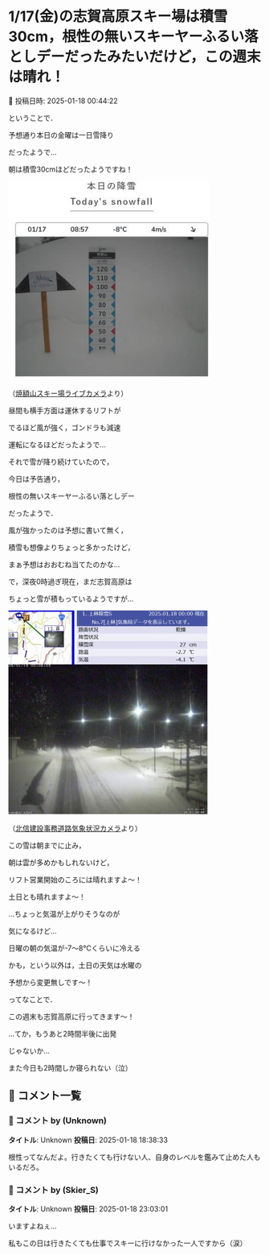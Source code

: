 # 1/17(金)の志賀高原スキー場は積雪30cm，根性の無いスキーヤーふるい落としデーだったみたいだけど，この週末は晴れ！

📅 投稿日時: 2025-01-18 00:44:22

ということで．


予想通り本日の金曜は一日雪降り


だったようで…


朝は積雪30cmほどだったようですね！




![952dd70156d70a49cb7bbd5d5e11b074.jpg](images/952dd70156d70a49cb7bbd5d5e11b074.jpg)




（[焼額山スキー場ライブカメラ](https://www.princehotels.co.jp/ski/shiga/livecamera/)より）





昼間も横手方面は運休するリフトが


でるほど風が強く，ゴンドラも減速


運転になるほどだったようで…


それで雪が降り続けていたので，


今日は予告通り，


根性の無いスキーヤーふるい落としデー


だったようで．


風が強かったのは予想に書いて無く，


積雪も想像よりちょっと多かったけど，


まぁ予想はおおむね当てたのかな…





で，深夜0時過ぎ現在，まだ志賀高原は


ちょっと雪が積もっているようですが…




![474f1cdb08b58b2effc81e4fc894673b.jpg](images/474f1cdb08b58b2effc81e4fc894673b.jpg)




（[北信建設事務道路気象状況カメラ](http://hokushin.pref-nagano-roadcamera.jp/)より）





この雪は朝までに止み，


朝は雲が多めかもしれないけど，


リフト営業開始のころには晴れますよ～！


土日とも晴れますよ～！


…ちょっと気温が上がりそうなのが


気になるけど…





日曜の朝の気温が-7～8℃くらいに冷える


かも，という以外は，土日の天気は水曜の


予想から変更無しです～！





ってなことで．


この週末も志賀高原に行ってきます～！





…てか，もうあと2時間半後に出発


じゃないか…


また今日も2時間しか寝られない（泣）

## 💬 コメント一覧

### 💬 コメント by (Unknown)
**タイトル**: Unknown
**投稿日**: 2025-01-18 18:38:33

根性ってなんだよ。行きたくても行けない人、自身のレベルを鑑みて止めた人もいるだろ。

### 💬 コメント by (Skier_S)
**タイトル**: Unknown
**投稿日**: 2025-01-18 23:03:01

いますよねぇ…

私もこの日は行きたくても仕事でスキーに行けなかった一人ですから（涙）

